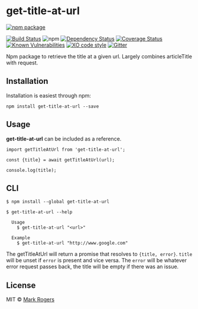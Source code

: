 # get-title-at-url

[![npm package](https://nodei.co/npm/get-title-at-url.png?downloads=true&downloadRank=true&stars=true)](https://nodei.co/npm/get-title-at-url/)

[![Build Status](https://img.shields.io/travis/m4bwav/get-title-at-url/master.svg)](https://travis-ci.org/m4bwav/get-title-at-url)
![npm](https://img.shields.io/npm/dt/get-title-at-url?style=plastic)
[![Dependency Status](https://img.shields.io/david/m4bwav/get-title-at-url.svg)](https://david-dm.org/m4bwav/get-title-at-url)
[![Coverage Status](https://img.shields.io/coveralls/m4bwav/get-title-at-url/master.svg)](https://coveralls.io/github/m4bwav/get-title-at-url?branch=master)
[![Known Vulnerabilities](https://snyk.io/test/npm/get-title-at-url/badge.svg?style=flat-square)](https://snyk.io/test/npm/get-title-at-url)
[![XO code style](https://img.shields.io/badge/code_style-XO-5ed9c7.svg)](https://github.com/sindresorhus/xo)
[![Gitter](https://badges.gitter.im/m4bwav/get-title-at-url.svg)](https://gitter.im/m4bwav/get-title-at-url?utm_source=badge&utm_medium=badge&utm_campaign=pr-badge)  
  

Npm package to retrieve the title at a given url.  Largely combines articleTitle with request.


## Installation

Installation is easiest through npm:

`npm install get-title-at-url --save`


## Usage

**get-title-at-url** can be included as a reference.

```
import getTitleAtUrl from 'get-title-at-url';

const {title} = await getTitleAtUrl(url);

console.log(title);

```

## CLI

```
$ npm install --global get-title-at-url
```

```
$ get-title-at-url --help

  Usage
    $ get-title-at-url "<url>"

  Example
    $ get-title-at-url "http://www.google.com"
```

The getTitleAtUrl will return a promise that resolves to `{title, error}`.  `title` will be unset if `error` is present and vice versa.
The `error` will be whatever error request passes back, the title will be empty if there was an issue.
## License

MIT © [Mark Rogers](http://www.markdavidrogers.com)
